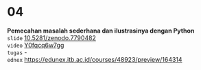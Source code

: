 # 04 
**Pemecahan masalah sederhana dan ilustrasinya dengan Python** \
`slide` [10.5281/zenodo.7790482](https://doi.org/10.5281/zenodo.7790482) \
`video` [Y0fqcq6w7gg](https://youtu.be/Y0fqcq6w7gg) \
`tugas` - \
`ednex` https://edunex.itb.ac.id/courses/48923/preview/164314
